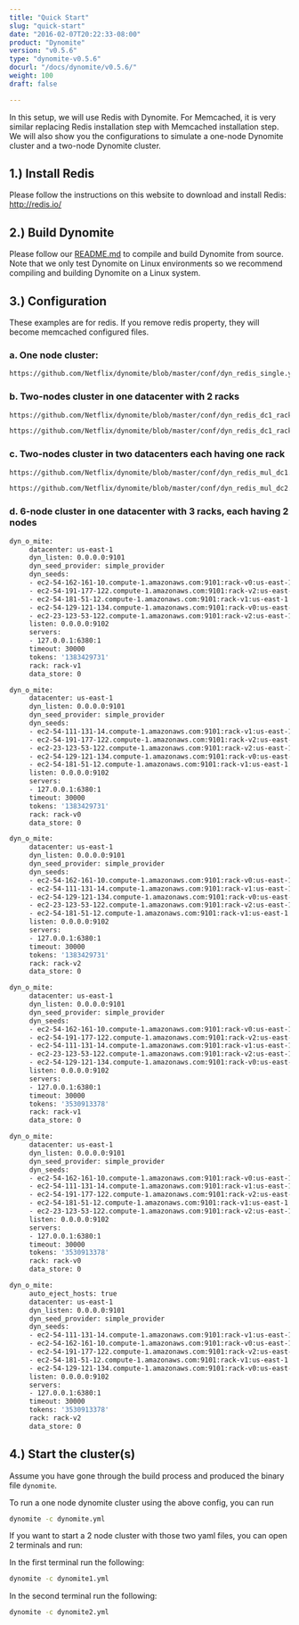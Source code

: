 ```yaml
---
title: "Quick Start"
slug: "quick-start"
date: "2016-02-07T20:22:33-08:00"
product: "Dynomite"
version: "v0.5.6"
type: "dynomite-v0.5.6"
docurl: "/docs/dynomite/v0.5.6/"
weight: 100
draft: false

---
```


In this setup, we will use Redis with Dynomite. For Memcached, it is very similar replacing Redis installation step with Memcached installation step. We will also show you the configurations to simulate a one-node Dynomite cluster and a two-node Dynomite cluster.

## 1.) Install Redis

Please follow the instructions on this website to download and install Redis: http://redis.io/

## 2.) Build Dynomite

Please follow our [README.md](https://github.com/Netflix/dynomite/blob/master/README.md) to compile and build Dynomite from source. Note that we only test Dynomite on Linux environments so we recommend compiling and building Dynomite on a Linux system.

## 3.) Configuration

These examples are for redis. If you remove redis property, they will become memcached configured files.

### a. One node cluster:

```bash
https://github.com/Netflix/dynomite/blob/master/conf/dyn_redis_single.yml  
```

### b. Two-nodes cluster in one datacenter with 2 racks

```bash
https://github.com/Netflix/dynomite/blob/master/conf/dyn_redis_dc1_rack1.yml

https://github.com/Netflix/dynomite/blob/master/conf/dyn_redis_dc1_rack2.yml
```

### c. Two-nodes cluster in two datacenters each having one rack

```bash
https://github.com/Netflix/dynomite/blob/master/conf/dyn_redis_mul_dc1.yml

https://github.com/Netflix/dynomite/blob/master/conf/dyn_redis_mul_dc2.yml
```

### d. 6-node cluster in one datacenter with 3 racks, each having 2 nodes

```bash
dyn_o_mite:
     datacenter: us-east-1
     dyn_listen: 0.0.0.0:9101
     dyn_seed_provider: simple_provider
     dyn_seeds:
     - ec2-54-162-161-10.compute-1.amazonaws.com:9101:rack-v0:us-east-1:1383429731
     - ec2-54-191-177-122.compute-1.amazonaws.com:9101:rack-v2:us-east-1:1383429731
     - ec2-54-181-51-12.compute-1.amazonaws.com:9101:rack-v1:us-east-1:3530913378
     - ec2-54-129-121-134.compute-1.amazonaws.com:9101:rack-v0:us-east-1:3530913378
     - ec2-23-123-53-122.compute-1.amazonaws.com:9101:rack-v2:us-east-1:3530913378
     listen: 0.0.0.0:9102
     servers:
     - 127.0.0.1:6380:1
     timeout: 30000
     tokens: '1383429731'
     rack: rack-v1
     data_store: 0
```

```bash
dyn_o_mite:
     datacenter: us-east-1
     dyn_listen: 0.0.0.0:9101
     dyn_seed_provider: simple_provider
     dyn_seeds:
     - ec2-54-111-131-14.compute-1.amazonaws.com:9101:rack-v1:us-east-1:1383429731
     - ec2-54-191-177-122.compute-1.amazonaws.com:9101:rack-v2:us-east-1:1383429731
     - ec2-23-123-53-122.compute-1.amazonaws.com:9101:rack-v2:us-east-1:3530913378
     - ec2-54-129-121-134.compute-1.amazonaws.com:9101:rack-v0:us-east-1:3530913378
     - ec2-54-181-51-12.compute-1.amazonaws.com:9101:rack-v1:us-east-1:3530913378
     listen: 0.0.0.0:9102
     servers:
     - 127.0.0.1:6380:1
     timeout: 30000
     tokens: '1383429731'
     rack: rack-v0
     data_store: 0
```

```bash
dyn_o_mite:
     datacenter: us-east-1
     dyn_listen: 0.0.0.0:9101
     dyn_seed_provider: simple_provider
     dyn_seeds:
     - ec2-54-162-161-10.compute-1.amazonaws.com:9101:rack-v0:us-east-1:1383429731
     - ec2-54-111-131-14.compute-1.amazonaws.com:9101:rack-v1:us-east-1:1383429731
     - ec2-54-129-121-134.compute-1.amazonaws.com:9101:rack-v0:us-east-1:3530913378
     - ec2-23-123-53-122.compute-1.amazonaws.com:9101:rack-v2:us-east-1:3530913378
     - ec2-54-181-51-12.compute-1.amazonaws.com:9101:rack-v1:us-east-1:3530913378
     listen: 0.0.0.0:9102
     servers:
     - 127.0.0.1:6380:1
     timeout: 30000
     tokens: '1383429731'
     rack: rack-v2
     data_store: 0
```

```bash
dyn_o_mite:
     datacenter: us-east-1
     dyn_listen: 0.0.0.0:9101
     dyn_seed_provider: simple_provider
     dyn_seeds:
     - ec2-54-162-161-10.compute-1.amazonaws.com:9101:rack-v0:us-east-1:1383429731
     - ec2-54-191-177-122.compute-1.amazonaws.com:9101:rack-v2:us-east-1:1383429731
     - ec2-54-111-131-14.compute-1.amazonaws.com:9101:rack-v1:us-east-1:1383429731
     - ec2-23-123-53-122.compute-1.amazonaws.com:9101:rack-v2:us-east-1:3530913378
     - ec2-54-129-121-134.compute-1.amazonaws.com:9101:rack-v0:us-east-1:3530913378
     listen: 0.0.0.0:9102
     servers:
     - 127.0.0.1:6380:1
     timeout: 30000
     tokens: '3530913378'
     rack: rack-v1
     data_store: 0
```

```bash
dyn_o_mite:
     datacenter: us-east-1
     dyn_listen: 0.0.0.0:9101
     dyn_seed_provider: simple_provider
     dyn_seeds:
     - ec2-54-162-161-10.compute-1.amazonaws.com:9101:rack-v0:us-east-1:1383429731
     - ec2-54-111-131-14.compute-1.amazonaws.com:9101:rack-v1:us-east-1:1383429731
     - ec2-54-191-177-122.compute-1.amazonaws.com:9101:rack-v2:us-east-1:1383429731
     - ec2-54-181-51-12.compute-1.amazonaws.com:9101:rack-v1:us-east-1:3530913378
     - ec2-23-123-53-122.compute-1.amazonaws.com:9101:rack-v2:us-east-1:3530913378
     listen: 0.0.0.0:9102
     servers:
     - 127.0.0.1:6380:1
     timeout: 30000
     tokens: '3530913378'
     rack: rack-v0
     data_store: 0
```

```bash
dyn_o_mite:
     auto_eject_hosts: true
     datacenter: us-east-1
     dyn_listen: 0.0.0.0:9101
     dyn_seed_provider: simple_provider
     dyn_seeds:
     - ec2-54-111-131-14.compute-1.amazonaws.com:9101:rack-v1:us-east-1:1383429731
     - ec2-54-162-161-10.compute-1.amazonaws.com:9101:rack-v0:us-east-1:1383429731
     - ec2-54-191-177-122.compute-1.amazonaws.com:9101:rack-v2:us-east-1:1383429731
     - ec2-54-181-51-12.compute-1.amazonaws.com:9101:rack-v1:us-east-1:3530913378
     - ec2-54-129-121-134.compute-1.amazonaws.com:9101:rack-v0:us-east-1:3530913378
     listen: 0.0.0.0:9102
     servers:
     - 127.0.0.1:6380:1
     timeout: 30000
     tokens: '3530913378'
     rack: rack-v2
     data_store: 0
```

## 4.) Start the cluster(s)

Assume you have gone through the build process and produced the binary file `dynomite`.

To run a one node dynomite cluster using the above config, you can run 

```bash
dynomite -c dynomite.yml
```

If you want to start a 2 node cluster with those two yaml files, you can open 2 terminals and run:
 
In the first terminal run the following:

```bash
dynomite -c dynomite1.yml
```

In the second terminal run the following:

```bash
dynomite -c dynomite2.yml
```
